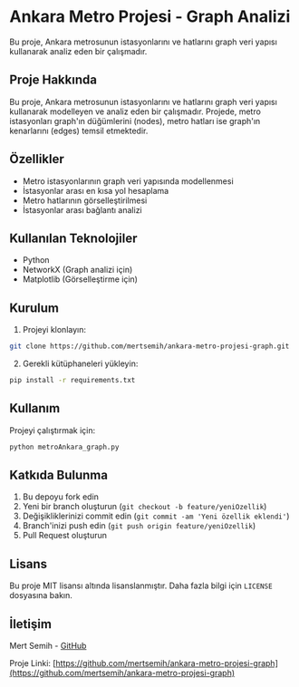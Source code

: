 # Ankara Metro Projesi - Graph Analizi

Bu proje, Ankara metrosunun istasyonlarını ve hatlarını graph veri yapısı kullanarak analiz eden bir çalışmadır.

## Proje Hakkında

Bu proje, Ankara metrosunun istasyonlarını ve hatlarını graph veri yapısı kullanarak modelleyen ve analiz eden bir çalışmadır. Projede, metro istasyonları graph'ın düğümlerini (nodes), metro hatları ise graph'ın kenarlarını (edges) temsil etmektedir.

## Özellikler

- Metro istasyonlarının graph veri yapısında modellenmesi
- İstasyonlar arası en kısa yol hesaplama
- Metro hatlarının görselleştirilmesi
- İstasyonlar arası bağlantı analizi

## Kullanılan Teknolojiler

- Python
- NetworkX (Graph analizi için)
- Matplotlib (Görselleştirme için)

## Kurulum

1. Projeyi klonlayın:
```bash
git clone https://github.com/mertsemih/ankara-metro-projesi-graph.git
```

2. Gerekli kütüphaneleri yükleyin:
```bash
pip install -r requirements.txt
```

## Kullanım

Projeyi çalıştırmak için:

```bash
python metroAnkara_graph.py
```

## Katkıda Bulunma

1. Bu depoyu fork edin
2. Yeni bir branch oluşturun (`git checkout -b feature/yeniOzellik`)
3. Değişikliklerinizi commit edin (`git commit -am 'Yeni özellik eklendi'`)
4. Branch'inizi push edin (`git push origin feature/yeniOzellik`)
5. Pull Request oluşturun

## Lisans

Bu proje MIT lisansı altında lisanslanmıştır. Daha fazla bilgi için `LICENSE` dosyasına bakın.

## İletişim

Mert Semih - [GitHub](https://github.com/mertsemih)

Proje Linki: [https://github.com/mertsemih/ankara-metro-projesi-graph](https://github.com/mertsemih/ankara-metro-projesi-graph) 